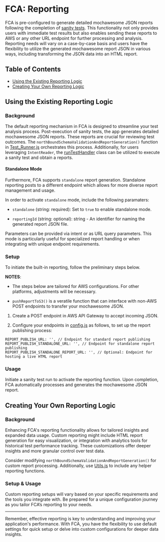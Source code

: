 # FCA: Reporting

FCA is pre-configured to generate detailed mochawesome JSON reports following the completion of [sanity tests](./Execution.md). This functionality not only provides users with immediate test results but also enables sending these reports to AWS or any other URL endpoint for further processing and analysis. Reporting needs will vary on a case-by-case basis and users have the flexibility to utilize the generated mochawesome report JSON in various ways, including transforming the JSON data into an HTML report.

## Table of Contents

- [Using the Existing Reporting Logic](#using-the-existing-reporting-logic)
- [Creating Your Own Reporting Logic](#creating-your-own-reporting-logic)

## Using the Existing Reporting Logic

### Background

The default reporting mechanism in FCA is designed to streamline your test analysis process. Post-execution of sanity tests, the app generates detailed mochawesome JSON reports. These reports are crucial for reviewing test outcomes. The `northBoundSchemaValidationAndReportGeneration()` function in [Test_Runner.js](../src/Test_Runner.js) orchestrates this process. Additionally, for users leveraging `IntentReader`, the [runTestHandler](../src/pubsub/handlers/RunTestHandler.js) class can be utilized to execute a sanity test and obtain a reports.

#### Standalone Mode

Furthermore, FCA supports `standalone` report generation. Standalone reporting posts to a different endpoint which allows for more diverse report management and usage.

In order to activate `standalone` mode, include the following paramaters:

- `standalone` (string: required): Set to `true` to enable standalone mode.

- `reportingId` (string: optional): string - An identifier for naming the generated report JSON file.

Parameters can be provided via intent or as URL query parameters. This mode is particularly useful for specialized report handling or when integrating with unique endpoint requirements.

### Setup

To initiate the built-in reporting, follow the preliminary steps below.

**NOTES**:

- The steps below are tailored for AWS configurations. For other platforms, adjustments will be necessary.

- `pushReportToS3()` is a veratile function that can interface with non-AWS POST endpoints to transfer your mochawesome JSON.

1. Create a POST endpoint in AWS API Gateway to accept incoming JSON.

2. Configure your endpoints in [config.js](../plugins/config.js) as follows, to set up the report publishing process:

```
REPORT_PUBLISH_URL: '', // Endpoint for standard report publishing
REPORT_PUBLISH_STANDALONE_URL: '', // Endpoint for standalone report publishing
REPORT_PUBLISH_STANDALONE_REPORT_URL: '', // Optional: Endpoint for hosting a live HTML report
```

### Usage

Initiate a sanity test run to activate the reporting function. Upon completion, FCA automatically processes and generates the mochawesome JSON report.

## Creating Your Own Reporting Logic

### Background

Enhancing FCA's reporting functionality allows for tailored insights and expanded data usage. Custom reporting might include HTML report generation for easy visualization, or integration with analytics tools for historical test performance tracking. These customizations offer deeper insights and more granular control over test data.

Consider modifying `northBoundSchemaValidationAndReportGeneration()` for custom report processing. Additionally, use [Utils.js](../src/utils/Utils.js) to include any helper reporting functions.

### Setup & Usage

Custom reporting setups will vary based on your specific requirements and the tools you integrate with. Be prepared for a unique configuration journey as you tailor FCA’s reporting to your needs.

---

Remember, effective reporting is key to understanding and improving your application's performance. With FCA, you have the flexibility to use default settings for quick setup or delve into custom configurations for deeper data insights.
